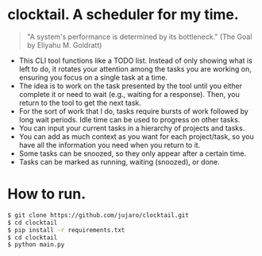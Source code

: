 # clocktail. A scheduler for my time.

> "A system's performance is determined by its bottleneck." (The Goal by Eliyahu M. Goldratt)

- This CLI tool functions like a TODO list. Instead of only showing what is left to do, it rotates your attention among the tasks you are working on, ensuring you focus on a single task at a time.
- The idea is to work on the task presented by the tool until you either complete it or need to wait (e.g., waiting for a response). Then, you return to the tool to get the next task.
- For the sort of work that I do, tasks require bursts of work followed by long wait periods. Idle time can be used to progress on other tasks.
- You can input your current tasks in a hierarchy of projects and tasks.
- You can add as much context as you want for each project/task, so you have all the information you need when you return to it.
- Some tasks can be snoozed, so they only appear after a certain time.
- Tasks can be marked as running, waiting (snoozed), or done.

# How to run.
```bash
$ git clone https://github.com/jujaro/clocktail.git
$ cd clocktail
$ pip install -r requirements.txt
$ cd clocktail
$ python main.py
```

